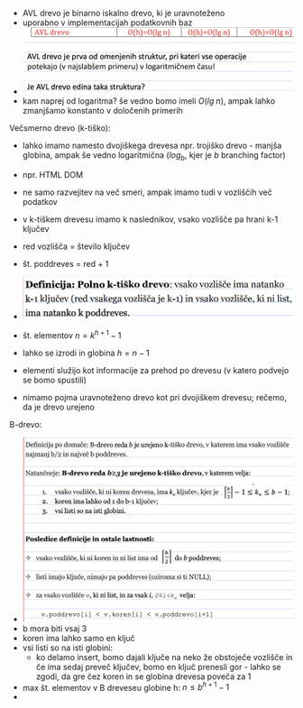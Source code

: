- AVL drevo je binarno iskalno drevo, ki je uravnoteženo
- uporabno v implementacijah podatkovnih baz
- ![500](../../Images3/Pasted%20image%2020250325083703.png)
- kam naprej od logaritma? še vedno bomo imeli $O(lg\;n)$, ampak lahko zmanjšamo konstanto v določenih primerih

Večsmerno drevo (k-tiško):
- lahko imamo namesto dvojiškega drevesa npr. trojiško drevo - manjša globina, ampak še vedno logaritmična ($log_b$, kjer je $b$ branching factor)
- npr. HTML DOM
- ne samo razvejitev na več smeri, ampak imamo tudi v vozliščih več podatkov
- v k-tiškem drevesu imamo k naslednikov, vsako vozlišče pa hrani k-1 ključev
- red vozlišča = število ključev
- št. poddreves = red + 1
- ![400](../../Images3/Pasted%20image%2020250325084858.png)
- št. elementov $n = k^{h + 1} - 1$
- lahko se izrodi in globina $h = n-1$
- elementi služijo kot informacije za prehod po drevesu (v katero podvejo se bomo spustili)

- nimamo pojma uravnoteženo drevo kot pri dvojiškem drevesu; rečemo, da je drevo urejeno

B-drevo:
- ![600](../../Images3/Pasted%20image%2020250325093251.png)
- b mora biti vsaj 3
- koren ima lahko samo en ključ
- vsi listi so na isti globini:
	- ko delamo insert, bomo dajali ključe na neko že obstoječe vozlišče in če ima sedaj preveč ključev, bomo en ključ prenesli gor - lahko se zgodi, da gre čez koren in se globina drevesa poveča za 1
- max št. elementov v B dreveseu globine h: $n \leq b^{h+1}-1$
- 